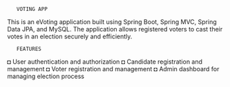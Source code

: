        VOTING APP

This is an eVoting application built using Spring Boot, Spring MVC, Spring Data JPA, and MySQL. The application allows registered voters to cast their votes in
an election securely and efficiently.


       FEATURES
◘ User authentication and authorization
◘ Candidate registration and management
◘ Voter registration and management
◘ Admin dashboard for managing election process
